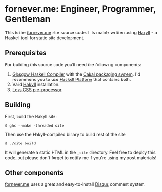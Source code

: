 fornever.me: Engineer, Programmer, Gentleman
============================================

This is the [fornever.me](http://fornever.me) site source code. It is mainly written using [Hakyll](http://jaspervdj.be/hakyll/) - a Haskell tool for static site development.

Prerequisites
-------------

For building this source code you'll need the following components:

1. [Glasgow Haskell Compiler](http://www.haskell.org/ghc/) with the [Cabal packaging system](http://www.haskell.org/cabal/). I'd recommend you to use [Haskell Platform](https://www.haskell.org/platform/) that contains both.
2. Valid [Hakyll](http://jaspervdj.be/hakyll/) installation.
3. [Less CSS pre-processor](http://lesscss.org/).

Building
--------

First, build the Hakyll site:

    $ ghc --make -threaded site

Then use the Hakyll-compiled binary to build rest of the site:

    $ ./site build

It will generate a static HTML in the `_site` directory. Feel free to deploy this code, but please don't forget to notify me if you're using my post materials!

Other components
----------------

[fornever.me](http://fornever.me) uses a great and easy-to-install [Disqus](https://disqus.com/) comment system.
